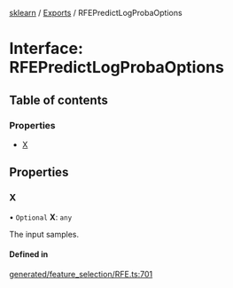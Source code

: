 [sklearn](../readme.md) / [Exports](../modules.md) / RFEPredictLogProbaOptions

# Interface: RFEPredictLogProbaOptions

## Table of contents

### Properties

- [X](RFEPredictLogProbaOptions.md#x)

## Properties

### X

• `Optional` **X**: `any`

The input samples.

#### Defined in

[generated/feature_selection/RFE.ts:701](https://github.com/transitive-bullshit/scikit-learn-ts/blob/367336a/packages/sklearn/src/generated/feature_selection/RFE.ts#L701)
